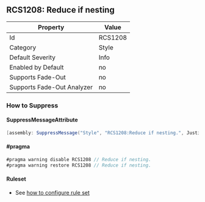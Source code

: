 ## RCS1208: Reduce if nesting

Property | Value
--- | --- 
Id | RCS1208
Category | Style
Default Severity | Info
Enabled by Default | no
Supports Fade-Out | no
Supports Fade-Out Analyzer | no

### How to Suppress

#### SuppressMessageAttribute

```csharp
[assembly: SuppressMessage("Style", "RCS1208:Reduce if nesting.", Justification = "<Pending>")]
```

#### \#pragma

```csharp
#pragma warning disable RCS1208 // Reduce if nesting.
#pragma warning restore RCS1208 // Reduce if nesting.
```

#### Ruleset

* See [how to configure rule set](../HowToConfigureAnalyzers.md)
